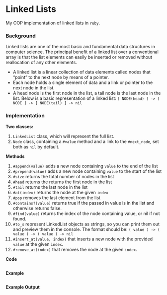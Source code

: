 # Linked Lists
My OOP implementation of linked lists in `ruby`.

### Background
Linked lists are one of the most basic and fundamental data structures in computer science. The principal benefit of a linked list over a conventional array is that the list elements can easily be inserted or removed without reallocation of any other elements.
* A linked list is a linear collection of data elements called nodes that “point” to the next node by means of a pointer.
* Each node holds a single element of data and a link or pointer to the next node in the list.
* A head node is the first node in the list, a tail node is the last node in the list. Below is a basic representation of a linked list: `[ NODE(head) ] -> [ NODE ] -> [ NODE(tail) ] -> nil`

### Implementation 
**Two classes:**
1. `LinkedList` class, which will represent the full list.
2. `Node` class, containing a `#value` method and a link to the `#next_node`, set both as `nil` by default.

**Methods**
1. `#append(value)` adds a new node containing `value` to the end of the list
2. `#prepend(value)` adds a new node containing `value` to the start of the list
3. `#size` returns the total number of nodes in the list
4. `#head` returns the returns the first node in the list
5. `#tail` returns the last node in the list
6. `#at(index)` returns the node at the given `index`
7. `#pop` removes the last element from the list
8. `#contains?(value)` returns true if the passed in value is in the list and otherwise returns false.
9. `#find(value)` returns the index of the node containing value, or nil if not found.
10. `#to_s` represent LinkedList objects as strings, so you can print them out and preview them in the console. The format should be: `( value ) -> ( value ) -> ( value ) -> nil`
11. `#insert_at(value, index)` that inserts a new node with the provided `value` at the given `index`.
12. `#remove_at(index)` that removes the node at the given `index`.

**Code**
```ruby
```

**Example**
```
```

**Example Output**
```
```